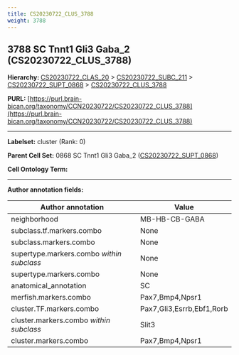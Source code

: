 ```yaml
---
title: CS20230722_CLUS_3788
weight: 3788
---
```

## 3788 SC Tnnt1 Gli3 Gaba_2 (CS20230722_CLUS_3788)
<b>Hierarchy: </b>
[CS20230722_CLAS_20](../CS20230722_CLAS_20) >
[CS20230722_SUBC_211](../CS20230722_SUBC_211) >
[CS20230722_SUPT_0868](../CS20230722_SUPT_0868) >
[CS20230722_CLUS_3788](../CS20230722_CLUS_3788)

**PURL:** [https://purl.brain-bican.org/taxonomy/CCN20230722/CS20230722_CLUS_3788](https://purl.brain-bican.org/taxonomy/CCN20230722/CS20230722_CLUS_3788)

---


**Labelset:** cluster (Rank: 0)

**Parent Cell Set:** 0868 SC Tnnt1 Gli3 Gaba_2 ([CS20230722_SUPT_0868](../CS20230722_SUPT_0868))



**Cell Ontology Term:** 

[MARKER GENES.]: #


---

[TRANSFERRED ANNOTATIONS.]: #


[AUTHOR ANNOTATION FIELDS.]: #


**Author annotation fields:**

| Author annotation | Value |
|-------------------|-------|
|neighborhood|MB-HB-CB-GABA|
|subclass.tf.markers.combo|None|
|subclass.markers.combo|None|
|supertype.markers.combo _within subclass_|None|
|supertype.markers.combo|None|
|anatomical_annotation|SC|
|merfish.markers.combo|Pax7,Bmp4,Npsr1|
|cluster.TF.markers.combo|Pax7,Gli3,Esrrb,Ebf1,Rorb|
|cluster.markers.combo _within subclass_|Slit3|
|cluster.markers.combo|Pax7,Bmp4,Npsr1|
